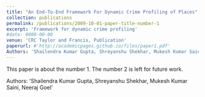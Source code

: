 ```yaml
---
title: "An End-To-End Framework For Dynamic Crime Profiling of Places"
collection: publications
permalink: /publications/2009-10-01-paper-title-number-1
excerpt: 'Framework for dynamic crime profiling'
#date: 0000-00-00
venue: 'CRC Taylor and Francis, Publication'
paperurl: #'http://academicpages.github.io/files/paper1.pdf'
Authors: 'Shailendra Kumar Gupta, Shreyanshu Shekhar, Mukesh Kumar Saini, Neeraj Goel'
---
```

This paper is about the number 1. The number 2 is left for future work.

Authors: 'Shailendra Kumar Gupta, Shreyanshu Shekhar, Mukesh Kumar Saini, Neeraj Goel'
